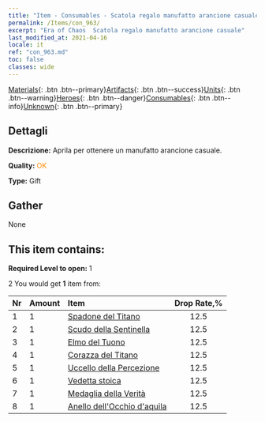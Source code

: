 ```yaml
---
title: "Item - Consumables - Scatola regalo manufatto arancione casuale"
permalink: /Items/con_963/
excerpt: "Era of Chaos  Scatola regalo manufatto arancione casuale"
last_modified_at: 2021-04-16
locale: it
ref: "con_963.md"
toc: false
classes: wide
---
```

 [Materials](/it/Items/){: .btn .btn--primary}[Artifacts](/it/Items/Artifacts/){: .btn .btn--success}[Units](/it/Items/Units/){: .btn .btn--warning}[Heroes](/it/Items/Heroes/){: .btn .btn--danger}[Consumables](/it/Items/Consumables/){: .btn .btn--info}[Unknown](/it/Items/Unknown/){: .btn .btn--primary}

## Dettagli
 **Descrizione:** Aprila per ottenere un manufatto arancione casuale.

 **Quality:** <span style="color: #FF8C00">OK</span>

 **Type:** Gift

## Gather

  None

## This item contains:

 **Required Level to open:** 1

 2 You would get **1** item  from:

  | Nr | Amount |     Item    | Drop Rate,% |
  |:---|:-------|:------------|:---------:|
  | 1 | 1 | [Spadone del Titano](/it/Items/art_156/) | 12.5 | 
  | 2 | 1 | [Scudo della Sentinella](/it/Items/art_157/) | 12.5 | 
  | 3 | 1 | [Elmo del Tuono](/it/Items/art_158/) | 12.5 | 
  | 4 | 1 | [Corazza del Titano](/it/Items/art_159/) | 12.5 | 
  | 5 | 1 | [Uccello della Percezione](/it/Items/art_132/) | 12.5 | 
  | 6 | 1 | [Vedetta stoica](/it/Items/art_133/) | 12.5 | 
  | 7 | 1 | [Medaglia della Verità](/it/Items/art_134/) | 12.5 | 
  | 8 | 1 | [Anello dell'Occhio d'aquila](/it/Items/art_135/) | 12.5 | 
